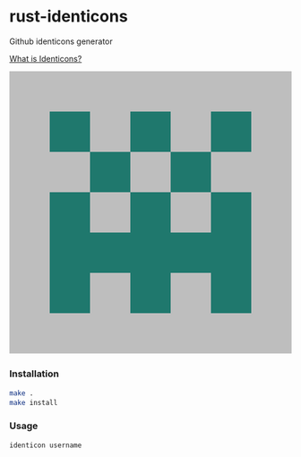 # rust-identicons
Github identicons generator

[What is Identicons?](https://github.blog/2013-08-14-identicons)

![preview](https://github.com/isalikov/rust-identicons/blob/main/.github/identicons.png?raw=true)

### Installation
```bash
make .
make install
```

### Usage
```bash
identicon username
```

